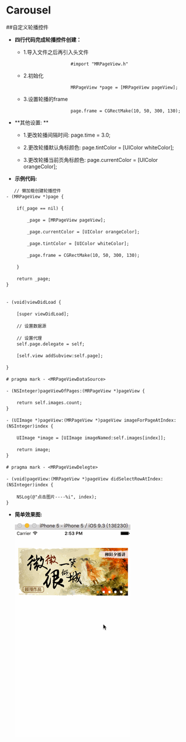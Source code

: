 # Carousel

##自定义轮播控件

- **四行代码完成轮播控件创建：**

   - 1.导入文件之后再引入头文件
   
                           #import "MRPageView.h"
   
   - 2.初始化
      
                           MRPageView *page = [MRPageView pageView];
   
   - 3.设置轮播的frame
      
                           page.frame = CGRectMake(10, 50, 300, 130);
   
- **其他设置: **
   - 1.更改轮播间隔时间:  page.time = 3.0;
          
   - 2.更改轮播默认角标颜色: page.tintColor = [UIColor whiteColor];
          
   - 3.更改轮播当前页角标颜色: page.currentColor = [UIColor orangeColor];
   

- **示例代码:**

```objc
   // 懒加载创建轮播控件
- (MRPageView *)page {
    
    if(_page == nil) {
        
        _page = [MRPageView pageView];
          
        _page.currentColor = [UIColor orangeColor];
        
        _page.tintColor = [UIColor whiteColor];
        
        _page.frame = CGRectMake(10, 50, 300, 130);
        
    }
    
    return _page;
}


- (void)viewDidLoad {
    
    [super viewDidLoad];
    
    // 设置数据源
    
    // 设置代理
    self.page.delegate = self;
    
    [self.view addSubview:self.page];
    
}

# pragma mark - <MRPageViewDataSource>

- (NSInteger)pageViewOfPages:(MRPageView *)pageView {
    
    return self.images.count;
}

- (UIImage *)pageView:(MRPageView *)pageView imageForPageAtIndex:(NSInteger)index {
    
    UIImage *image = [UIImage imageNamed:self.images[index]];
                      
    return image;
}

# pragma mark - <MRPageViewDelegte>

- (void)pageView:(MRPageView *)pageView didSelectRowAtIndex:(NSInteger)index {
    
    NSLog(@"点击图片----%i", index);
}

```
   
- **简单效果图:**
   
   ![image](https://github.com/Andrew554/Carousel/blob/master/%E8%87%AA%E5%AE%9A%E4%B9%89%E8%BD%AE%E6%92%AD%E6%8E%A7%E4%BB%B6.gif)
   
